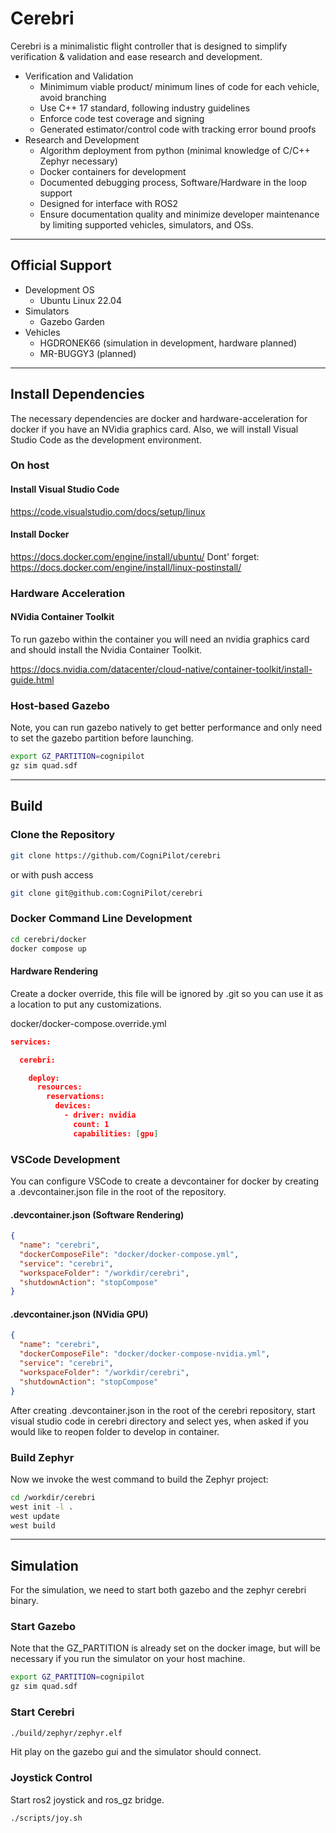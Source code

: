 # Cerebri

Cerebri is a minimalistic flight controller that is designed to simplify verification & validation and ease research and development.

* Verification and Validation
  * Minimimum viable product/ minimum lines of code for each vehicle, avoid branching
  * Use C++ 17 standard, following industry guidelines
  * Enforce code test coverage and signing
  * Generated estimator/control code with tracking error bound proofs
* Research and Development
  * Algorithm deployment from python (minimal knowledge of C/C++ Zephyr necessary)
  * Docker containers for development
  * Documented debugging process, Software/Hardware in the loop support
  * Designed for interface with ROS2
  * Ensure documentation quality and minimize developer maintenance by limiting supported vehicles, simulators, and OSs.

---------------------------
## Official Support

* Development OS
  * Ubuntu Linux 22.04
* Simulators
  * Gazebo Garden
* Vehicles
  * HGDRONEK66 (simulation in development, hardware planned)
  * MR-BUGGY3 (planned)

---------------------------
## Install Dependencies

The necessary dependencies are docker and hardware-acceleration for docker if you have an NVidia graphics card. Also, we will install Visual Studio Code as the development environment.

### On host

#### Install Visual Studio Code
https://code.visualstudio.com/docs/setup/linux

#### Install Docker
https://docs.docker.com/engine/install/ubuntu/
Dont' forget: https://docs.docker.com/engine/install/linux-postinstall/

### Hardware Acceleration

#### NVidia Container Toolkit
To run gazebo within the container you will need an nvidia graphics card and
should install the Nvidia Container Toolkit.

https://docs.nvidia.com/datacenter/cloud-native/container-toolkit/install-guide.html

### Host-based Gazebo
Note, you can run gazebo natively to get better performance and only need to set the gazebo partition before
launching.

```bash
export GZ_PARTITION=cognipilot
gz sim quad.sdf
```

---------------------------
## Build

### Clone the Repository

```bash
git clone https://github.com/CogniPilot/cerebri
```
or with push access
```bash
git clone git@github.com:CogniPilot/cerebri
```

### Docker Command Line Development

```bash
cd cerebri/docker
docker compose up
```

#### Hardware Rendering

Create a docker override, this file will be ignored by .git so you
can use it as a location to put any customizations.

docker/docker-compose.override.yml
```json
services:

  cerebri:

    deploy:
      resources:
        reservations:
          devices:
            - driver: nvidia
              count: 1
              capabilities: [gpu]
```

### VSCode Development

You can configure VSCode to create a devcontainer for docker by creating a .devcontainer.json file in the root of the repository.

#### .devcontainer.json  (Software Rendering)
```json
{
  "name": "cerebri",
  "dockerComposeFile": "docker/docker-compose.yml",
  "service": "cerebri",
  "workspaceFolder": "/workdir/cerebri",
  "shutdownAction": "stopCompose"
}
```

#### .devcontainer.json  (NVidia GPU)
```json
{
  "name": "cerebri",
  "dockerComposeFile": "docker/docker-compose-nvidia.yml",
  "service": "cerebri",
  "workspaceFolder": "/workdir/cerebri",
  "shutdownAction": "stopCompose"
}
```

After creating .devcontainer.json in the root of the cerebri repository,
start visual studio code in cerebri directory and select yes, when asked if you would like to reopen folder to develop in container.

### Build Zephyr

Now we invoke the west command to build the Zephyr project:
```bash
cd /workdir/cerebri
west init -l .
west update
west build
```

---------------------------
## Simulation

For the simulation, we need to start both gazebo and the zephyr cerebri binary.

### Start Gazebo

Note that the GZ_PARTITION is already set on the docker image, but will be necessary if you
run the simulator on your host machine.

```bash
export GZ_PARTITION=cognipilot
gz sim quad.sdf
```

### Start Cerebri

```bash
./build/zephyr/zephyr.elf
```

Hit play on the gazebo gui and the simulator should connect.

### Joystick Control

Start ros2 joystick and ros_gz bridge.

```bash
./scripts/joy.sh
```
